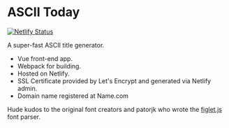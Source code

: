 # ASCII Today

[![Netlify Status](https://api.netlify.com/api/v1/badges/0543ef53-e923-4a99-98f0-33f20b8641fa/deploy-status)](https://app.netlify.com/sites/boring-swanson-cc9834/deploys)

A super-fast ASCII title generator.

- Vue front-end app.
- Webpack for building.
- Hosted on Netlify.
- SSL Certificate provided by Let's Encrypt and generated via Netlify admin.
- Domain name registered at Name.com

Hude kudos to the original font creators and patorjk who wrote the [figlet.js](https://github.com/patorjk/figlet.js) font parser.







